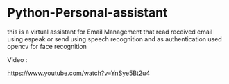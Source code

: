 # Python-Personal-assistant

this is a virtual assistant for Email Management that read received email using espeak or send using speech recognition and as authentication used opencv for face recognition

Video : 

https://www.youtube.com/watch?v=YnSye5Bt2u4
